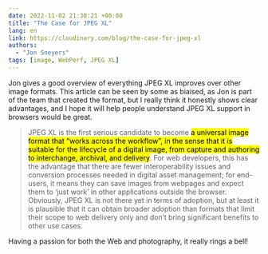 ```yaml
---
date: 2022-11-02 21:30:21 +00:00
title: "The Case for JPEG XL"
lang: en
link: https://cloudinary.com/blog/the-case-for-jpeg-xl
authors:
  - "Jon Sneyers"
tags: [image, WebPerf, JPEG XL]
---
```


Jon gives a good overview of everything JPEG XL improves over other image formats. This article can be seen by some as biaised, as Jon is part of the team that created the format, but I really think it honestly shows clear advantages, and I hope it will help people understand JPEG XL support in browsers would be great.

> JPEG XL is the first serious candidate to become <mark>a universal image format that “works across the workflow”, in the sense that it is suitable for the lifecycle of a digital image, from capture and authoring to interchange, archival, and delivery</mark>. For web developers, this has the advantage that there are fewer interoperability issues and conversion processes needed in digital asset management; for end-users, it means they can save images from webpages and expect them to ‘just work’ in other applications outside the browser. Obviously, JPEG XL is not there yet in terms of adoption, but at least it is plausible that it can obtain broader adoption than formats that limit their scope to web delivery only and don’t bring significant benefits to other use cases.

Having a passion for both the Web and photography, it really rings a bell!
